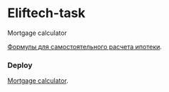 # Eliftech-task

Mortgage calculator

[Формулы для самостоятельного расчета ипотеки](https://mortgage-calculator.ru/формула-расчета-ипотеки/).

### Deploy

[Mortgage calculator](http://elif.victory.vinnica.ua/).
